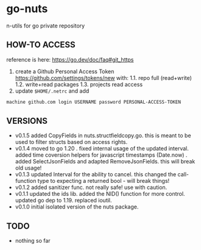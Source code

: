 # go-nuts

n-utils for go private repository

## HOW-TO ACCESS

reference is here: <https://go.dev/doc/faq#git_https>

1. create a Github Personal Access Token <https://github.com/settings/tokens/new> with:
  1.1. repo full (read+write)
  1.2. write+read packages
  1.3. projects read access
2. update ```$HOME/.netrc``` and add

````bash
machine github.com login USERNAME password PERSONAL-ACCESS-TOKEN
````

## VERSIONS

* v0.1.5 added CopyFields in nuts.structfieldcopy.go. this is meant to be used to filter structs based on access rights.
* v0.1.4 moved to go 1.20 . fixed internal usage of the updated interval. added time coversion helpers for javascript timestamps (Date.now) . added SelectJsonFields and adapted RemoveJsonFields. this will break old usage!
* v0.1.3 updated Interval for the ability to cancel. this changed the call-function type to expecting a returned bool - will break things!
* v0.1.2 added sanitizer func. not really safe! use with caution.
* v0.1.1 updated the ids lib. added the NID() function for more control. updated go dep to 1.19. replaced ioutil.
* v0.1.0 initial isolated version of the nuts package.

## TODO

* nothing so far
